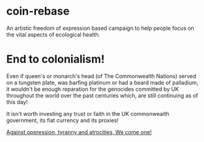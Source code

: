 # coin-rebase
An artistic freedom of expression based campaign to help people focus on the vital aspects of ecological health.

# End to colonialism!
Even if queen's or monarch's head (of The Commonwealth Nations) served on a tungsten plate, was barfing platinum or had a beard made of palladium, it wouldn't be enough reparation for the genocides committed by UK throughout the world over the past centuries which, are still continuing as of this day!

It isn't worth investing any trust or faith in the UK commonwealth government, its fiat currency and its proxies! 

[Against oppression, tyranny and atrocities, We come one!](https://youtu.be/65EfTFUFDwI) 
